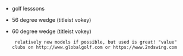 * golf lesssons
* 56 degree wedge (titleist vokey)
* 60 degree wedge (titleist vokey)

       relatively new models if possible, but used is great! "value" clubs on http://www.globalgolf.com or https://www.2ndswing.com
